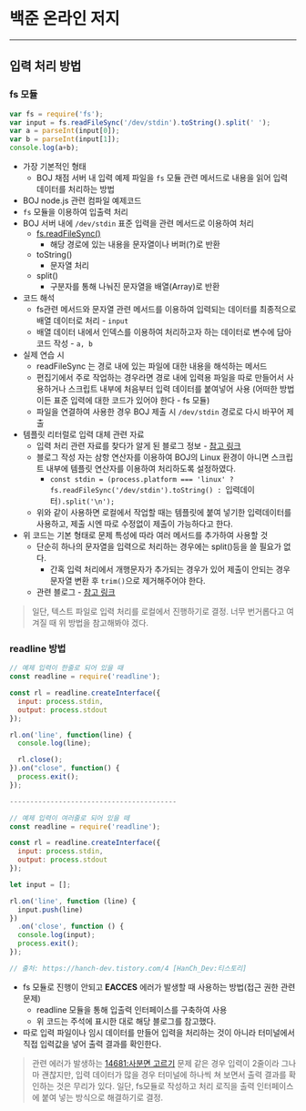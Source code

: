 # 백준 온라인 저지

---

## 입력 처리 방법

### fs 모듈

```js
var fs = require('fs');
var input = fs.readFileSync('/dev/stdin').toString().split(' ');
var a = parseInt(input[0]);
var b = parseInt(input[1]);
console.log(a+b);
```

- 가장 기본적인 형태
  - BOJ 채점 서버 내 입력 예제 파일을 `fs` 모듈 관련 메서드로 내용을 읽어 입력 데이터를 처리하는 방법
- BOJ node.js 관련 컴파일 예제코드
- `fs` 모듈을 이용하여 입출력 처리
- BOJ 서버 내에 `/dev/stdin` 표준 입력을 관련 메서드로 이용하여 처리
  - [fs.readFileSync()](https://nodejs.org/dist/latest-v16.x/docs/api/fs.html#fsreadfilesyncpath-options)
    - 해당 경로에 있는 내용을 문자열이나 버퍼(?)로 반환
  - toString()
    - 문자열 처리
  - split()
    - 구분자를 통해 나눠진 문자열을 배열(Array)로 반환
- 코드 해석
  - fs관련 메서드와 문자열 관련 메서드를 이용하여 입력되는 데이터를 최종적으로 배열 데이터로 처리 - `input`
  - 배열 데이터 내에서 인덱스를 이용하여 처리하고자 하는 데이터로 변수에 담아 코드 작성 - `a, b`
- 실제 연습 시
  - readFileSync 는 경로 내에 있는 파일에 대한 내용을 해석하는 메서드
  - 편집기에서 주로 작업하는 경우라면 경로 내에 입력용 파일을 따로 만들어서 사용하거나 스크립트 내부에 처음부터 입력 데이터를 붙여넣어 사용 (어떠한 방법이든 표준 입력에 대한 코드가 있어야 한다 - fs 모듈)
  - 파일을 연결하여 사용한 경우 BOJ 제출 시 `/dev/stdin` 경로로 다시 바꾸어 제출
- 템플릿 리터럴로 입력 대체 관련 자료
  - 입력 처리 관련 자료를 찾다가 알게 된 블로그 정보 - [참고 링크](https://degurii.tistory.com/108)
  - 블로그 작성 자는 삼항 연산자를 이용하여 BOJ의 Linux 환경이 아니면 스크립트 내부에 템플릿 연산자를 이용하여 처리하도록 설정하였다.
    - `const stdin = (process.platform === 'linux' ? fs.readFileSync('/dev/stdin').toString() : `입력데이터`).split('\n');`
  - 위와 같이 사용하면 로컬에서 작업할 때는 템플릿에 붙여 넣기한 입력데이터를 사용하고, 제출 시엔 따로 수정없이 제출이 가능하다고 한다.
- 위 코드는 기본 형태로 문제 특성에 따라 여러 메서드를 추가하여 사용할 것
  - 단순히 하나의 문자열을 입력으로 처리하는 경우에는 split()등을 쓸 필요가 없다.
    - 간혹 입력 처리에서 개행문자가 추가되는 경우가 있어 제출이 안되는 경우 문자열 변환 후 `trim()`으로 제거해주어야 한다.
  - 관련 블로그 - [참고 링크](https://tesseractjh.tistory.com/39)

> 일단, 텍스트 파일로 입력 처리를 로컬에서 진행하기로 결정. 너무 번거롭다고 여겨질 때 위 방법을 참고해봐야 겠다.

### readline 방법

```js
// 예제 입력이 한줄로 되어 있을 때
const readline = require('readline');

const rl = readline.createInterface({
  input: process.stdin,
  output: process.stdout
});

rl.on('line', function(line) {
  console.log(line);

  rl.close();
}).on("close", function() {
  process.exit();
});

-----------------------------------------

// 예제 입력이 여러줄로 되어 있을 떼
const readline = require('readline');

const rl = readline.createInterface({
  input: process.stdin,
  output: process.stdout
});

let input = [];

rl.on('line', function (line) {
  input.push(line)
})
  .on('close', function () {
  console.log(input);
  process.exit();
});

// 출처: https://hanch-dev.tistory.com/4 [HanCh_Dev:티스토리]
```

- fs 모듈로 진행이 안되고 **EACCES** 에러가 발생할 때 사용하는 방법(접근 권한 관련 문제)
  - readline 모듈을 통해 입출력 인터페이스를 구축하여 사용
  - 위 코드는 주석에 표시한 대로 해당 블로그를 참고했다.
- 따로 입력 파일이나 임시 데이터를 만들어 입력을 처리하는 것이 아니라 터미널에서 직접 입력값을 넣어 출력 결과를 확인한다.
  
>  관련 에러가 발생하는 [14681:사분면 고르기](https://www.acmicpc.net/problem/14681) 문제 같은 경우 입력이 2줄이라 그나마 괜찮지만, 입력 데이터가 많을 경우 터미널에 하나씩 쳐 보면서 출력 결과를 확인하는 것은 무리가 있다. 일단, fs모듈로 작성하고 처리 로직을 출력 인터페이스에 붙여 넣는 방식으로 해결하기로 결정.